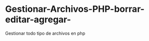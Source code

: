 Gestionar-Archivos-PHP-borrar-editar-agregar-
=============================================

Gestionar todo tipo de archivos en php
